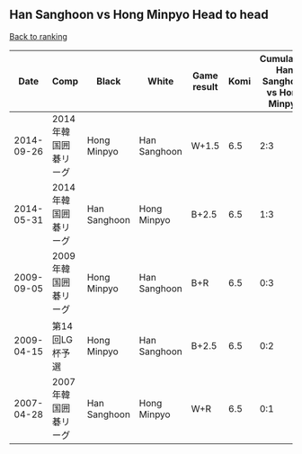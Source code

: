 ## Han Sanghoon vs Hong Minpyo Head to head

[Back to ranking](../../index.md)




| **Date** | **Comp** | **Black** | **White** | **Game result** | **Komi** | **Cumulative Han Sanghoon vs Hong Minpyo** | **Han Sanghoon streak** | **Hong Minpyo streak** | 
| --- | --- | --- | --- | --- | --- | --- | --- | --- |
| 2014-09-26 | 2014年韓国囲碁リーグ | Hong Minpyo | Han Sanghoon | W+1.5 | 6.5 | 2:3 | 2 | 0 | 
| 2014-05-31 | 2014年韓国囲碁リーグ | Han Sanghoon | Hong Minpyo | B+2.5 | 6.5 | 1:3 | 1 | 0 | 
| 2009-09-05 | 2009年韓国囲碁リーグ | Hong Minpyo | Han Sanghoon | B+R | 6.5 | 0:3 | 0 | 3 | 
| 2009-04-15 | 第14回LG杯予選 | Hong Minpyo | Han Sanghoon | B+2.5 | 6.5 | 0:2 | 0 | 2 | 
| 2007-04-28 | 2007年韓国囲碁リーグ | Han Sanghoon | Hong Minpyo | W+R | 6.5 | 0:1 | 0 | 1 |





